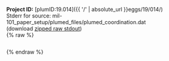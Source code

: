 **Project ID:** [plumID:19.014]({{ '/' | absolute_url }}eggs/19/014/)  
Stderr for source:  mil-101_paper_setup/plumed_files/plumed_coordination.dat   
(download [zipped raw stdout](plumed_coordination.dat.plumed.stdout.txt.zip))  
{% raw %}
<pre>
</pre>
{% endraw %}
